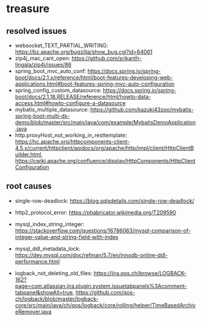 # treasure

## resolved issues

+ websocket_TEXT_PARTIAL_WRITING: https://bz.apache.org/bugzilla/show_bug.cgi?id=64061
+ zip4j_mac_cant_open: https://github.com/srikanth-lingala/zip4j/issues/86
+ spring_boot_mvc_auto_conf: https://docs.spring.io/spring-boot/docs/2.1.x/reference/html/boot-features-developing-web-applications.html#boot-features-spring-mvc-auto-configuration
+ spring_config_custom_datasource: https://docs.spring.io/spring-boot/docs/2.1.18.RELEASE/reference/html/howto-data-access.html#howto-configure-a-datasource
+ mybatis_multiple_datasource: https://github.com/kazuki43zoo/mybatis-spring-boot-multi-ds-demo/blob/master/src/main/java/com/example/MybatisDemoApplication.java
+ http.proxyHost_not_working_in_resttemplate: https://hc.apache.org/httpcomponents-client-4.5.x/current/httpclient/apidocs/org/apache/http/impl/client/HttpClientBuilder.html, https://cwiki.apache.org/confluence/display/HttpComponents/HttpClientConfiguration

## root causes

+ single-row-deadlock: https://blog.sqlxdetails.com/single-row-deadlock/

+ http2_protocol_error: https://phabricator.wikimedia.org/T209590

+ mysql_index_string_integer: https://stackoverflow.com/questions/16786063/mysql-comparison-of-integer-value-and-string-field-with-index

+ mysql_ddl_metadata_lock: https://dev.mysql.com/doc/refman/5.7/en/innodb-online-ddl-performance.html

+ logback_not_deleting_old_files: https://jira.qos.ch/browse/LOGBACK-162?page=com.atlassian.jira.plugin.system.issuetabpanels%3Acomment-tabpanel&showAll=true, https://github.com/qos-ch/logback/blob/master/logback-core/src/main/java/ch/qos/logback/core/rolling/helper/TimeBasedArchiveRemover.java
